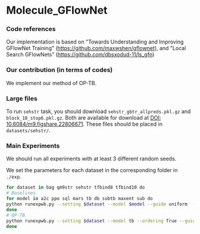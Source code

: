 # Molecule_GFlowNet

### Code references
Our implementation is based on "Towards Understanding and Improving GFlowNet Training" (https://github.com/maxwshen/gflownet), and "Local Search GFlowNets" (https://github.com/dbsxodud-11/ls_gfn)

### Our contribution (in terms of codes)

We implement our method of OP-TB. 

### Large files

To run `sehstr` task, you should download `sehstr_gbtr_allpreds.pkl.gz` and `block_18_stop6.pkl.gz`. Both are available for download at [DOI: 10.6084/m9.figshare.22806671](https://figshare.com/articles/dataset/sEH_dataset_for_GFlowNet_/22806671). These files should be placed in `datasets/sehstr/`. 


### Main Experiments

We should run all experiments with at least 3 different random seeds.

We set the parameters for each dataset in the corresponding folder in `./exp`. 
```bash
for dataset in bag qm9str sehstr tfbind8 tfbind10 do
# Baselines
for model in a2c ppo sql mars tb db subtb maxent sub do
python runexpwb.py --setting $dataset --model $model --guide uniform  --wandb_project molecule_all --wandb_mode online
done
# OP-TB
python runexpwb.py --setting $dataset --model tb --ordering True --guide uniform  --wandb_project molecule_all --wandb_mode online
done
```